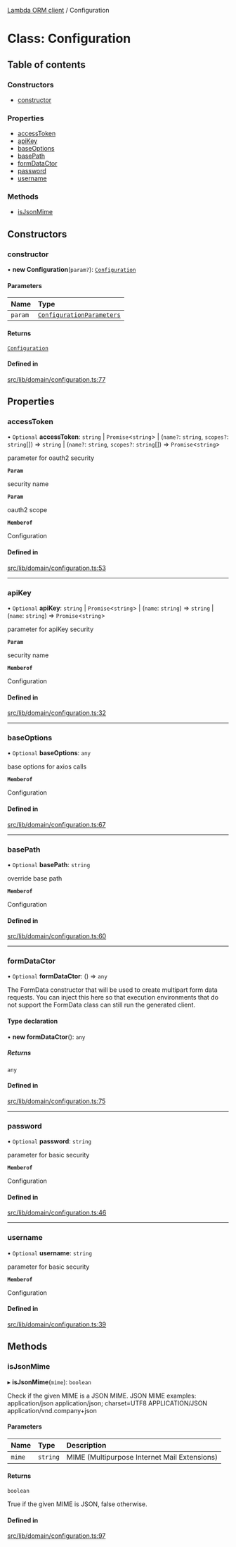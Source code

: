 [Lambda ORM client](../README.md) / Configuration

# Class: Configuration

## Table of contents

### Constructors

- [constructor](Configuration.md#constructor)

### Properties

- [accessToken](Configuration.md#accesstoken)
- [apiKey](Configuration.md#apikey)
- [baseOptions](Configuration.md#baseoptions)
- [basePath](Configuration.md#basepath)
- [formDataCtor](Configuration.md#formdatactor)
- [password](Configuration.md#password)
- [username](Configuration.md#username)

### Methods

- [isJsonMime](Configuration.md#isjsonmime)

## Constructors

### constructor

• **new Configuration**(`param?`): [`Configuration`](Configuration.md)

#### Parameters

| Name | Type |
| :------ | :------ |
| `param` | [`ConfigurationParameters`](../interfaces/ConfigurationParameters.md) |

#### Returns

[`Configuration`](Configuration.md)

#### Defined in

[src/lib/domain/configuration.ts:77](https://github.com/lambda-orm/lambdaorm-client-node/blob/711fd15a3a33de0da00f78fff640cb51c3140db8/src/lib/domain/configuration.ts#L77)

## Properties

### accessToken

• `Optional` **accessToken**: `string` \| `Promise`\<`string`\> \| (`name?`: `string`, `scopes?`: `string`[]) => `string` \| (`name?`: `string`, `scopes?`: `string`[]) => `Promise`\<`string`\>

parameter for oauth2 security

**`Param`**

security name

**`Param`**

oauth2 scope

**`Memberof`**

Configuration

#### Defined in

[src/lib/domain/configuration.ts:53](https://github.com/lambda-orm/lambdaorm-client-node/blob/711fd15a3a33de0da00f78fff640cb51c3140db8/src/lib/domain/configuration.ts#L53)

___

### apiKey

• `Optional` **apiKey**: `string` \| `Promise`\<`string`\> \| (`name`: `string`) => `string` \| (`name`: `string`) => `Promise`\<`string`\>

parameter for apiKey security

**`Param`**

security name

**`Memberof`**

Configuration

#### Defined in

[src/lib/domain/configuration.ts:32](https://github.com/lambda-orm/lambdaorm-client-node/blob/711fd15a3a33de0da00f78fff640cb51c3140db8/src/lib/domain/configuration.ts#L32)

___

### baseOptions

• `Optional` **baseOptions**: `any`

base options for axios calls

**`Memberof`**

Configuration

#### Defined in

[src/lib/domain/configuration.ts:67](https://github.com/lambda-orm/lambdaorm-client-node/blob/711fd15a3a33de0da00f78fff640cb51c3140db8/src/lib/domain/configuration.ts#L67)

___

### basePath

• `Optional` **basePath**: `string`

override base path

**`Memberof`**

Configuration

#### Defined in

[src/lib/domain/configuration.ts:60](https://github.com/lambda-orm/lambdaorm-client-node/blob/711fd15a3a33de0da00f78fff640cb51c3140db8/src/lib/domain/configuration.ts#L60)

___

### formDataCtor

• `Optional` **formDataCtor**: () => `any`

The FormData constructor that will be used to create multipart form data
requests. You can inject this here so that execution environments that
do not support the FormData class can still run the generated client.

#### Type declaration

• **new formDataCtor**(): `any`

##### Returns

`any`

#### Defined in

[src/lib/domain/configuration.ts:75](https://github.com/lambda-orm/lambdaorm-client-node/blob/711fd15a3a33de0da00f78fff640cb51c3140db8/src/lib/domain/configuration.ts#L75)

___

### password

• `Optional` **password**: `string`

parameter for basic security

**`Memberof`**

Configuration

#### Defined in

[src/lib/domain/configuration.ts:46](https://github.com/lambda-orm/lambdaorm-client-node/blob/711fd15a3a33de0da00f78fff640cb51c3140db8/src/lib/domain/configuration.ts#L46)

___

### username

• `Optional` **username**: `string`

parameter for basic security

**`Memberof`**

Configuration

#### Defined in

[src/lib/domain/configuration.ts:39](https://github.com/lambda-orm/lambdaorm-client-node/blob/711fd15a3a33de0da00f78fff640cb51c3140db8/src/lib/domain/configuration.ts#L39)

## Methods

### isJsonMime

▸ **isJsonMime**(`mime`): `boolean`

Check if the given MIME is a JSON MIME.
JSON MIME examples:
  application/json
  application/json; charset=UTF8
  APPLICATION/JSON
  application/vnd.company+json

#### Parameters

| Name | Type | Description |
| :------ | :------ | :------ |
| `mime` | `string` | MIME (Multipurpose Internet Mail Extensions) |

#### Returns

`boolean`

True if the given MIME is JSON, false otherwise.

#### Defined in

[src/lib/domain/configuration.ts:97](https://github.com/lambda-orm/lambdaorm-client-node/blob/711fd15a3a33de0da00f78fff640cb51c3140db8/src/lib/domain/configuration.ts#L97)
